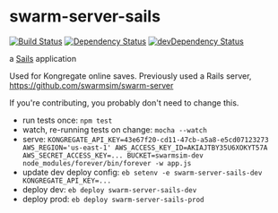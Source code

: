 # swarm-server-sails

[![Build Status](https://travis-ci.org/swarmsim/swarm-server-sails.svg?branch=master)](https://travis-ci.org/swarmsim/swarm)
[![Dependency Status](https://david-dm.org/swarmsim/swarm-server-sails.svg)](https://david-dm.org/swarmsim/swarm)
[![devDependency Status](https://david-dm.org/swarmsim/swarm-server-sails/dev-status.svg)](https://david-dm.org/swarmsim/swarm#info=devDependencies)

a [Sails](http://sailsjs.org) application

Used for Kongregate online saves. Previously used a Rails server, https://github.com/swarmsim/swarm-server

If you're contributing, you probably don't need to change this.

* run tests once: `npm test`
* watch, re-running tests on change: `mocha --watch`
* serve: `KONGREGATE_API_KEY=43e67f20-cd11-47cb-a5a8-e5cd07123273 AWS_REGION='us-east-1' AWS_ACCESS_KEY_ID=AKIAJTBY35U6XOKYT57A AWS_SECRET_ACCESS_KEY=... BUCKET=swarmsim-dev node_modules/forever/bin/forever -w app.js`
* update dev deploy config: `eb setenv -e swarm-server-sails-dev KONGREGATE_API_KEY=...`
* deploy dev: `eb deploy swarm-server-sails-dev`
* deploy prod: `eb deploy swarm-server-sails-prod`
